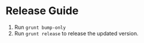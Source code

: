 # Release Guide

1. Run ```grunt bump-only```
2. Run ```grunt release``` to release the updated version.
